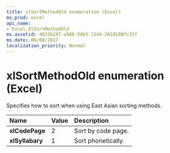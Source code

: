 ```yaml
---
title: xlSortMethodOld enumeration (Excel)
ms.prod: excel
api_name:
- Excel.XlSortMethodOld
ms.assetid: 40336287-a566-5db5-11d4-2610180fc25f
ms.date: 06/08/2017
localization_priority: Normal
---
```



# xlSortMethodOld enumeration (Excel)

Specifies how to sort when using East Asian sorting methods.



|Name|Value|Description|
|:-----|:-----|:-----|
| **xlCodePage**|2|Sort by code page.|
| **xlSyllabary**|1|Sort phonetically.|

